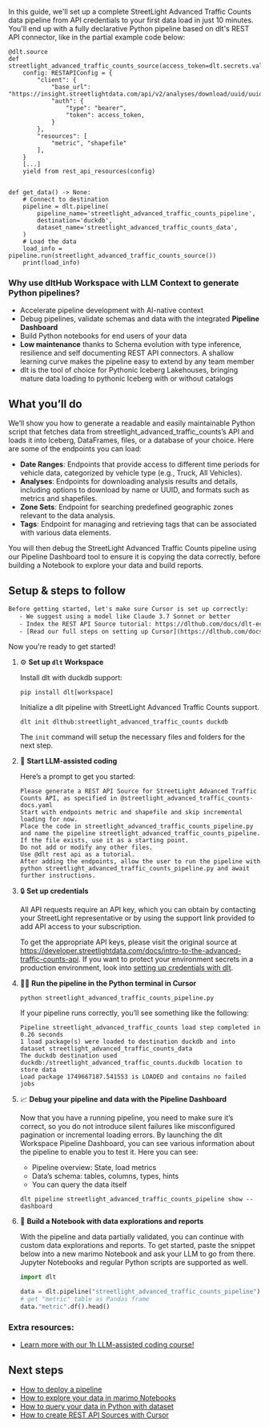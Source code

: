 In this guide, we'll set up a complete StreetLight Advanced Traffic Counts data pipeline from API credentials to your first data load in just 10 minutes. You'll end up with a fully declarative Python pipeline based on dlt's REST API connector, like in the partial example code below:

```python-outcome
@dlt.source
def streetlight_advanced_traffic_counts_source(access_token=dlt.secrets.value):
    config: RESTAPIConfig = {
        "client": {
            "base_url": "https://insight.streetlightdata.com/api/v2/analyses/download/uuid/uuid",
            "auth": {
                "type": "bearer",
                "token": access_token,
            }
        },
        "resources": [
            "metric", "shapefile"
        ],
    }
    [...]
    yield from rest_api_resources(config)


def get_data() -> None:
    # Connect to destination
    pipeline = dlt.pipeline(
        pipeline_name='streetlight_advanced_traffic_counts_pipeline',
        destination='duckdb',
        dataset_name='streetlight_advanced_traffic_counts_data', 
    )
    # Load the data
    load_info = pipeline.run(streetlight_advanced_traffic_counts_source())
    print(load_info) 
```

### Why use dltHub Workspace with LLM Context to generate Python pipelines?

- Accelerate pipeline development with AI-native context
- Debug pipelines, validate schemas and data with the integrated **Pipeline Dashboard**
- Build Python notebooks for end users of your data
- **Low maintenance** thanks to Schema evolution with type inference, resilience and self documenting REST API connectors. A shallow learning curve makes the pipeline easy to extend by any team member
- dlt is the tool of choice for Pythonic Iceberg Lakehouses, bringing mature data loading to pythonic Iceberg with or without catalogs

## What you’ll do

We’ll show you how to generate a readable and easily maintainable Python script that fetches data from streetlight_advanced_traffic_counts’s API and loads it into Iceberg, DataFrames, files, or a database of your choice. Here are some of the endpoints you can load:

- **Date Ranges**: Endpoints that provide access to different time periods for vehicle data, categorized by vehicle type (e.g., Truck, All Vehicles).
- **Analyses**: Endpoints for downloading analysis results and details, including options to download by name or UUID, and formats such as metrics and shapefiles.
- **Zone Sets**: Endpoint for searching predefined geographic zones relevant to the data analysis.
- **Tags**: Endpoint for managing and retrieving tags that can be associated with various data elements.

You will then debug the StreetLight Advanced Traffic Counts pipeline using our Pipeline Dashboard tool to ensure it is copying the data correctly, before building a Notebook to explore your data and build reports.

## Setup & steps to follow

```default
Before getting started, let's make sure Cursor is set up correctly:
   - We suggest using a model like Claude 3.7 Sonnet or better
   - Index the REST API Source tutorial: https://dlthub.com/docs/dlt-ecosystem/verified-sources/rest_api/ and add it to context as **@dlt rest api**
   - [Read our full steps on setting up Cursor](https://dlthub.com/docs/dlt-ecosystem/llm-tooling/cursor-restapi#23-configuring-cursor-with-documentation)
```

Now you're ready to get started!

1. ⚙️ **Set up `dlt` Workspace**
    
    Install dlt with duckdb support:
    ```shell
    pip install dlt[workspace]
    ```

    Initialize a dlt pipeline with StreetLight Advanced Traffic Counts support.
    ```shell
    dlt init dlthub:streetlight_advanced_traffic_counts duckdb
    ```

    The `init` command will setup the necessary files and folders for the next step.
    
2. 🤠 **Start LLM-assisted coding**
    
    Here’s a prompt to get you started:
    
    ```prompt
    Please generate a REST API Source for StreetLight Advanced Traffic Counts API, as specified in @streetlight_advanced_traffic_counts-docs.yaml 
    Start with endpoints metric and shapefile and skip incremental loading for now. 
    Place the code in streetlight_advanced_traffic_counts_pipeline.py and name the pipeline streetlight_advanced_traffic_counts_pipeline. 
    If the file exists, use it as a starting point. 
    Do not add or modify any other files. 
    Use @dlt rest api as a tutorial. 
    After adding the endpoints, allow the user to run the pipeline with python streetlight_advanced_traffic_counts_pipeline.py and await further instructions.
    ```

    
3. 🔒 **Set up credentials** 
    
    All API requests require an API key, which you can obtain by contacting your StreetLight representative or by using the support link provided to add API access to your subscription.
    
    To get the appropriate API keys, please visit the original source at https://developer.streetlightdata.com/docs/intro-to-the-advanced-traffic-counts-api.
    If you want to protect your environment secrets in a production environment, look into [setting up credentials with dlt](https://dlthub.com/docs/walkthroughs/add_credentials).
    
4. 🏃‍♀️ **Run the pipeline in the Python terminal in Cursor**
    
    ```shell
    python streetlight_advanced_traffic_counts_pipeline.py
    ```
    
    If your pipeline runs correctly, you’ll see something like the following:
    
    ```shell
    Pipeline streetlight_advanced_traffic_counts load step completed in 0.26 seconds
    1 load package(s) were loaded to destination duckdb and into dataset streetlight_advanced_traffic_counts_data
    The duckdb destination used duckdb:/streetlight_advanced_traffic_counts.duckdb location to store data
    Load package 1749667187.541553 is LOADED and contains no failed jobs
    ```
    
5. 📈 **Debug your pipeline and data with the Pipeline Dashboard**

    Now that you have a running pipeline, you need to make sure it’s correct, so you do not introduce silent failures like misconfigured pagination or incremental loading errors. By launching the dlt Workspace Pipeline Dashboard, you can see various information about the pipeline to enable you to test it. Here you can see:
    - Pipeline overview: State, load metrics
    - Data’s schema: tables, columns, types, hints
    - You can query the data itself
    
    ```shell
    dlt pipeline streetlight_advanced_traffic_counts_pipeline show --dashboard
    ```
    
6. 🐍 **Build a Notebook with data explorations and reports**

    With the pipeline and data partially validated, you can continue with custom data explorations and reports. To get started, paste the snippet below into a new marimo Notebook and ask your LLM to go from there. Jupyter Notebooks and regular Python scripts are supported as well.

    
    ```python
    import dlt

   data = dlt.pipeline("streetlight_advanced_traffic_counts_pipeline").dataset()
   # get "metric" table as Pandas frame
   data."metric".df().head()
    ```

### Extra resources:

- [Learn more with our 1h LLM-assisted coding course!](https://www.youtube.com/watch?v=GGid70rnJuM)

## Next steps

- [How to deploy a pipeline](https://dlthub.com/docs/walkthroughs/deploy-a-pipeline)
- [How to explore your data in marimo Notebooks](https://dlthub.com/docs/general-usage/dataset-access/marimo)
- [How to query your data in Python with dataset](https://dlthub.com/docs/general-usage/dataset-access/dataset)
- [How to create REST API Sources with Cursor](https://dlthub.com/docs/dlt-ecosystem/llm-tooling/cursor-restapi)
